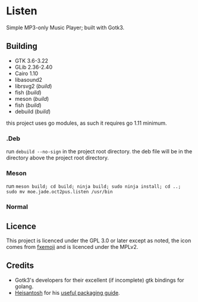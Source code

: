 # Listen
Simple MP3-only Music Player; built with Gotk3.

## Building

- GTK 3.6-3.22
- GLib 2.36-2.40
- Cairo 1.10
- libasound2
- librsvg2 (*build*)
- fish (*build*)
- meson (*build*)
- fish (*build*)
- debuild (*build*)

this project uses go modules, as such it requires go 1.11 minimum.

### .Deb

run ```debuild --no-sign``` in the project root directory. the deb file will be
in the directory above the project root directory.

### Meson
run ```meson build; cd build; ninja build; sudo ninja install; cd ..; 
sudo mv moe.jade.oct2pus.listen /usr/bin```

### Normal

## Licence

This project is licenced under the GPL 3.0 or later except as noted,
the icon comes from [fxemoji](https://github.com/mozilla/fxemoji) and
is licenced under the MPLv2.

## Credits

- Gotk3's developers for their excellent (if incomplete) gtk bindings
for golang.
- [Heisantosh](https://github.com/heisantosh) for his
[useful packaging guide](https://github.com/heisantosh/howto-golang-gtk).
